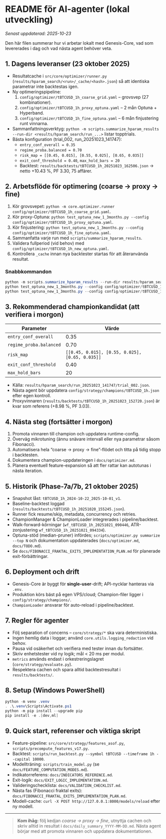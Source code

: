 # README för AI-agenter (lokal utveckling)
_Senast uppdaterad: 2025-10-23_

Den här filen summerar hur vi arbetar lokalt med Genesis-Core, vad som levererades i dag och vad nästa agent behöver veta.

## 1. Dagens leveranser (23 oktober 2025)
- Resultatcache i `src/core/optimizer/runner.py` (`results/hparam_search/<run>/_cache/<hash>.json`) så att identiska parametrar inte backtestas igen.
- Ny optimeringspipeline:
  1. `config/optimizer/tBTCUSD_1h_coarse_grid.yaml` – grovsvep (27 kombinationer).
  2. `config/optimizer/tBTCUSD_1h_proxy_optuna.yaml` – 2 mån Optuna + Hyperband.
  3. `config/optimizer/tBTCUSD_1h_fine_optuna.yaml` – 6 mån finjustering runt vinnarna.
- Sammanfattningsverktyg: `python -m scripts.summarize_hparam_results --run-dir <results/hparam_search/run_...>` listar topptrials.
- Bästa konfiguration (trial_002, run_20251023_141747):
  - `entry_conf_overall = 0.35`
  - `regime_proba.balanced = 0.70`
  - `risk_map = [[0.45, 0.015], [0.55, 0.025], [0.65, 0.035]]`
  - `exit_conf_threshold = 0.40`, `max_hold_bars = 20`
  - Backtest: `results/backtests/tBTCUSD_1h_20251023_162506.json` → netto +10.43 %, PF 3.30, 75 affärer.

## 2. Arbetsflöde för optimering (coarse → proxy → fine)
1. Kör grovsvepet: `python -m core.optimizer.runner config/optimizer/tBTCUSD_1h_coarse_grid.yaml`.
2. Kör proxy-Optuna: `python test_optuna_new_1_3months.py --config config/optimizer/tBTCUSD_1h_proxy_optuna.yaml`.
3. Kör finjustering: `python test_optuna_new_1_3months.py --config config/optimizer/tBTCUSD_1h_fine_optuna.yaml`.
4. Sammanfatta varje run med `scripts/summarize_hparam_results`.
5. Validera fullperiod (vid behov) med `config/optimizer/tBTCUSD_1h_new_optuna.yaml`.
6. Kontrollera `_cache` innan nya backtester startas för att återanvända resultat.

### Snabbkommandon
```powershell
python -m scripts.summarize_hparam_results --run-dir results/hparam_search/run_YYYYMMDD_HHMMSS
python test_optuna_new_1_3months.py --config config/optimizer/tBTCUSD_1h_proxy_optuna.yaml
python test_optuna_new_1_3months.py --config config/optimizer/tBTCUSD_1h_fine_optuna.yaml
```

## 3. Rekommenderad championkandidat (att verifiera i morgon)
| Parameter | Värde |
|-----------|-------|
| `entry_conf_overall` | 0.35 |
| `regime_proba.balanced` | 0.70 |
| `risk_map` | `[[0.45, 0.015], [0.55, 0.025], [0.65, 0.035]]` |
| `exit_conf_threshold` | 0.40 |
| `max_hold_bars` | 20 |

- Källa: `results/hparam_search/run_20251023_141747/trial_002.json`.
- Nästa agent bör uppdatera `config/strategy/champions/tBTCUSD_1h.json` efter egen kontroll.
- Proxyvinnaren (`results/backtests/tBTCUSD_1h_20251023_152720.json`) är kvar som referens (+8.98 %, PF 3.03).

## 4. Nästa steg (fortsätter i morgon)
1. Promota vinnaren till champion och uppdatera runtime-config.
2. Överväg mikrotuning (ännu snävare intervall eller nya parametrar såsom Fibonacci).
3. Automatisera hela “coarse → proxy → fine”-flödet och titta på tidig stopp i backtesten.
4. Dokumentera champion-uppdateringen i `docs/optimizer.md`.
5. Planera eventuell feature-expansion så att fler rattar kan autotunas i nästa iteration.

## 5. Historik (Phase-7a/7b, 21 oktober 2025)
- Snapshot låst: `tBTCUSD_1h_2024-10-22_2025-10-01_v1`.
- Baseline-backtest loggad (`results/backtests/tBTCUSD_1h_20251020_155245.json`).
- Runner fick resume/skip, metadata, concurrency och retries.
- ChampionManager & ChampionLoader integrerades i pipeline/backtest.
- Walk-forward-körningar (`wf_tBTCUSD_1h_20251021_090446`, ATR-zonjustering `wf_tBTCUSD_1h_20251021_094334`).
- Optuna-stöd (median-pruner) infördes; `scripts/optimizer.py summarize --top N` och dokumentation uppdaterades (`docs/optimizer.md`, `docs/TODO.md`).
- Se `docs/FIBONACCI_FRAKTAL_EXITS_IMPLEMENTATION_PLAN.md` för planerade exit-förbättringar.

## 6. Deployment och drift
- Genesis-Core är byggt för **single-user**-drift; API-nycklar hanteras via `.env`.
- Produktion körs bäst på egen VPS/cloud; Champion-filer ligger i `config/strategy/champions/`.
- `ChampionLoader` ansvarar för auto-reload i pipeline/backtest.

## 7. Regler för agenter
- Följ separation of concerns – `core/strategy/*` ska vara deterministiska.
- Ingen hemlig data i loggar; använd `core.utils.logging_redaction` vid behov.
- Pausa vid osäkerhet och verifiera med tester innan du fortsätter.
- Skriv enhetstester vid ny logik; mål < 20 ms per modul.
- `metrics` används endast i orkestreringslagret (`core/strategy/evaluate.py`).
- Respektera cachen och spara alltid backtestresultat i `results/backtests/`.

## 8. Setup (Windows PowerShell)
```powershell
python -m venv .venv
. .\.venv\Scripts\Activate.ps1
python -m pip install --upgrade pip
pip install -e .[dev,ml]
```

## 9. Quick start, referenser och viktiga skript
- Feature-pipeline: `src/core/strategy/features_asof.py`, `scripts/precompute_features_v17.py`.
- Backtest: `scripts/run_backtest.py --symbol tBTCUSD --timeframe 1h --capital 10000`.
- Modellträning: `scripts/train_model.py` (se `docs/FEATURE_COMPUTATION_MODES.md`).
- Indikatorreferens: `docs/INDICATORS_REFERENCE.md`.
- Exit-logik: `docs/EXIT_LOGIC_IMPLEMENTATION.md`.
- Valideringschecklista: `docs/VALIDATION_CHECKLIST.md`.
- Nästa fas (Fibonacci fraktal exits): `docs/FIBONACCI_FRAKTAL_EXITS_IMPLEMENTATION_PLAN.md`.
- Modell-cache: `curl -X POST http://127.0.0.1:8000/models/reload` efter ny modell.

---

> **Kom ihåg:** följ kedjan _coarse → proxy → fine_, utnyttja cachen och skriv alltid in resultat i `docs/daily_summary_YYYY-MM-DD.md`. Nästa agent börjar med att promota vinnaren och uppdatera dokumentationen.
